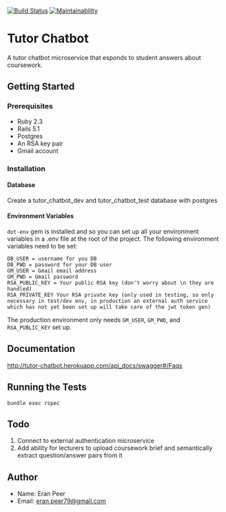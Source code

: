 [![Build Status](https://travis-ci.org/raen79/tutor_chatbot.svg?branch=master)](https://travis-ci.org/raen79/tutor_chatbot)
[![Maintainability](https://api.codeclimate.com/v1/badges/0976a8b00ba35bf8abbd/maintainability)](https://codeclimate.com/github/raen79/tutor_chatbot/maintainability)
# Tutor Chatbot
A tutor chatbot microservice that esponds to student answers about coursework.
## Getting Started
### Prerequisites
- Ruby 2.3
- Rails 5.1
- Postgres
- An RSA key pair
- Gmail account
### Installation
#### Database
Create a tutor_chatbot_dev and tutor_chatbot_test database with postgres
#### Environment Variables
`dot-env` gem is installed and so you can set up all your environment variables in a .env file at the root of the project. The following environment variables need to be set:
```
DB_USER = username for you DB
DB_PWD = password for your DB user
GM_USER = Gmail email address
GM_PWD = Gmail password
RSA_PUBLIC_KEY = Your public RSA key (don't worry about \n they are handled)
RSA_PRIVATE_KEY Your RSA private key (only used in testing, so only necessary in test/dev env, in production an external auth service which has not yet been set up will take care of the jwt token gen)
```
The production environment only needs `GM_USER`, `GM_PWD`, and `RSA_PUBLIC_KEY` set up.
## Documentation
http://tutor-chatbot.herokuapp.com/api_docs/swagger#/Faqs
## Running the Tests
`bundle exec rspec`
## Todo
1) Connect to external authentication microservice
2) Add ability for lecturers to upload coursework brief and semantically extract question/answer pairs from it
## Author
- Name: Eran Peer
- Email: eran.peer79@gmail.com
